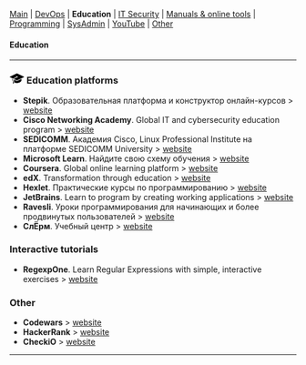 [Main](README.md) | [DevOps](devops.md) | __Education__ | [IT Security](itsecurity.md) | [Manuals & online tools](manuals.md) | [Programming](program.md) | [SysAdmin](sysadmin.md) | [YouTube](youtube.md) | [Other](other.md)

#### Education
***

### ![Education](img/education_logo_.png) Education platforms
+ __Stepik__. Образовательная платформа и конструктор
онлайн-курсов > [website](https://stepik.org/)
+ __Cisco Networking Academy__. Global IT and cybersecurity education program > [website](https://www.netacad.com/)
+ __SEDICOMM__. Академия Cisco, Linux Professional Institute на платформе SEDICOMM University > [website](https://edu-cisco.org/)
+ __Microsoft Learn__. Найдите свою схему обучения > [website](https://docs.microsoft.com/ru-ru/learn/)
+ __Coursera__. Global online learning platform > [website](https://www.coursera.org/)
+ __edX__. Transformation through education > [website](https://www.edx.org/)
+ __Hexlet__. Практические курсы по программированию > [website](https://hexlet.io/)
+ __JetBrains__. Learn to program by creating working applications > [website](https://www.jetbrains.com/academy/)
+ __Ravesli__. Уроки программирования для начинающих и более продвинутых пользователей > [website](https://ravesli.com/)
+ __СлЁрм__. Учебный центр > [website](https://slurm.io/)


### Interactive tutorials
+ __RegexpOne__. Learn Regular Expressions with simple, interactive exercises > [website](https://regexone.com/)


### Other
+ __Codewars__ > [website](https://www.codewars.com/)
+ __HackerRank__ > [website](https://www.hackerrank.com/)
+ __CheckiO__ > [website](https://checkio.org/)

***

